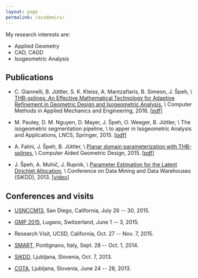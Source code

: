 ```yaml
---
layout: page
permalink: /academics/
---
```


My research interests are:

* Applied Geometry 
* CAD, CAGD
* Isogeometric Analysis

Publications
------------

* C. Giannelli, B. Jüttler, S. K. Kleiss, A. Mantzaflaris, B. Simeon, J. Špeh,  \\
  [THB-splines: An Effective Mathematical Technology for Adaptive Refinement in Geometric Design and Isogeometric Analysis.](http://www.sciencedirect.com/science/article/pii/S0045782515003540) \\
  Computer Methods in Applied Mechanics and Engineering, 2016. 
  [[pdf](https://gs.jku.at/pubs/NFNreport30.pdf)]

* M. Pauley, D. M.  Nguyen, D. Mayer, J. Špeh, O. Weeger, B. J&#252;ttler,  \\
  The isogeometric segmentation pipeline, \\
  to apper in Isogeometric Analysis and Applications, LNCS, Springer, 2015. 
  [[pdf](https://gs.jku.at/pubs/NFNreport31.pdf)]

* A. Falini, J. Špeh, B. J&#252;ttler,  \\
   [Planar domain parameterization with 
   THB-splines](http://www.sciencedirect.com/science/article/pii/S0167839615000370), \\
   Computer Aided Geometric Design, 2015. [[pdf](https://gs.jku.at/pubs/domainParameterization.pdf)]
   
* J. Špeh, A. Muhič, J. Rupnik, \\
   [Parameter Estimation for the Latent Dirichlet 
   Allocation](http://ailab.ijs.si/dunja/SiKDD2013/Papers/Speh-ldaAlgorithms.pdf), \\
   Conference on Data Mining and Data Warehouses (SiKDD), 2013. 
   [[video](http://videolectures.net/sikdd2013_speh_dirichlet_allocation/)]

Conferences and visits
----------------------

* [USNCCM13](http://13.usnccm.org/), San Diego, California, July 26 -- 30, 2015.

* [GMP 2015](http://gmp2015.inf.usi.ch/), 
  Lugano, Switzerland, June 1 -- 3, 2015. 

* Research Visit, UCSD, California, Oct. 27 -- Nov. 7, 2015.

* [SMART](http://smart2014.diism.unisi.it/), Pontignano, Italy, Sept. 28 --
  Oct. 1, 2014.

* [SiKDD](http://ailab.ijs.si/dunja/SiKDD2013/), Ljubljana, Slovenia, 
  Oct. 7, 2013. 

* [CGTA](http://conferences2.imfm.si/conferenceDisplay.py?confId=15),
  Ljubljana, Slovenia, June 24 -- 28,  2013.













